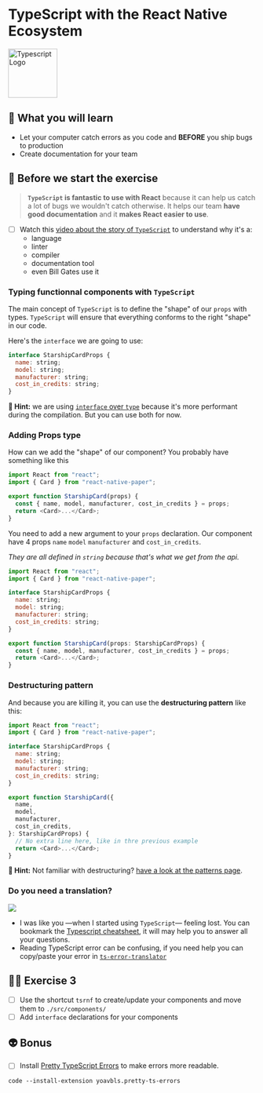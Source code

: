 # TypeScript with the React Native Ecosystem

<img src="https://raw.githubusercontent.com/flexbox/react-native-workshop/main/challenges/assets/typescript.png" width="100px" height="100px" alt="Typescript Logo" />

## 📡 What you will learn

- Let your computer catch errors as you code and **BEFORE** you ship bugs to production
- Create documentation for your team

## 👾 Before we start the exercise

> **`TypeScript` is fantastic to use with React** because it can help us catch a lot of bugs we wouldn't catch otherwise. It helps our team **have good documentation** and it **makes React easier to use**.

- [ ] Watch this [video about the story of `TypeScript`](https://www.youtube.com/watch?v=EUlM3wx546o) to understand why it's a:
  - language
  - linter
  - compiler
  - documentation tool
  - even Bill Gates use it

### Typing functionnal components with `TypeScript`

The main concept of `TypeScript` is to define the "shape" of our `props` with types. `TypeScript` will ensure that everything conforms to the right "shape" in our code.

Here's the `interface` we are going to use:

```javascript
interface StarshipCardProps {
  name: string;
  model: string;
  manufacturer: string;
  cost_in_credits: string;
}
```

**🔭 Hint:** we are using [`interface` over `type`](https://github.com/microsoft/TypeScript/wiki/Performance#preferring-interfaces-over-intersections) because it's more performant during the compilation. But you can use both for now.

### Adding Props type

How can we add the "shape" of our component? You probably have something like this

```javascript
import React from "react";
import { Card } from "react-native-paper";

export function StarshipCard(props) {
  const { name, model, manufacturer, cost_in_credits } = props;
  return <Card>...</Card>;
}
```

You need to add a new argument to your `props` declaration. Our component have 4 props `name` `model` `manufacturer` and `cost_in_credits`.

_They are all defined in `string` because that's what we get from the api._

```javascript
import React from "react";
import { Card } from "react-native-paper";

interface StarshipCardProps {
  name: string;
  model: string;
  manufacturer: string;
  cost_in_credits: string;
}

export function StarshipCard(props: StarshipCardProps) {
  const { name, model, manufacturer, cost_in_credits } = props;
  return <Card>...</Card>;
}
```

### Destructuring pattern

And because you are killing it, you can use the **destructuring pattern** like this:

```javascript
import React from "react";
import { Card } from "react-native-paper";

interface StarshipCardProps {
  name: string;
  model: string;
  manufacturer: string;
  cost_in_credits: string;
}

export function StarshipCard({
  name,
  model,
  manufacturer,
  cost_in_credits,
}: StarshipCardProps) {
  // No extra line here, like in thre previous example
  return <Card>...</Card>;
}
```

**🔭 Hint:** Not familiar with destructuring? [have a look at the patterns page](https://davidl.fr/workshop/snippets#destructuring).

### Do you need a translation?

<img src="https://media.giphy.com/media/UOpdmwKA7la0g/giphy.gif" />

- I was like you —when I started using `TypeScript`— feeling lost. You can bookmark the [Typescript cheatsheet](https://github.com/typescript-cheatsheets/react), it will may help you to answer all your questions.
- Reading TypeScript error can be confusing, if you need help you can copy/paste your error in [`ts-error-translator`](https://ts-error-translator.vercel.app/)

## 👨‍🚀 Exercise 3

- [ ] Use the shortcut `tsrnf` to create/update your components and move them to `./src/components/`
- [ ] Add `interface` declarations for your components

## 👽 Bonus

- [ ] Install [Pretty TypeScript Errors](https://marketplace.visualstudio.com/items?itemName=yoavbls.pretty-ts-errors) to make errors more readable.

```console
code --install-extension yoavbls.pretty-ts-errors
```
